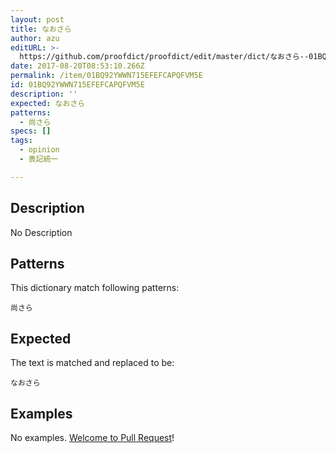 ```yaml
---
layout: post
title: なおさら
author: azu
editURL: >-
  https://github.com/proofdict/proofdict/edit/master/dict/なおさら--01BQ92YWWN715EFEFCAPQFVM5E.yml
date: 2017-08-20T08:53:10.266Z
permalink: /item/01BQ92YWWN715EFEFCAPQFVM5E
id: 01BQ92YWWN715EFEFCAPQFVM5E
description: ''
expected: なおさら
patterns:
  - 尚さら
specs: []
tags:
  - opinion
  - 表記統一

---
```


## Description

No Description 

## Patterns

This dictionary match following patterns:

    尚さら

## Expected

The text is matched and replaced to be:

    なおさら

## Examples

No examples. [Welcome to Pull Request](https://github.com/proofdict/proofdict/edit/master/dict/なおさら--01BQ92YWWN715EFEFCAPQFVM5E.yml)!
